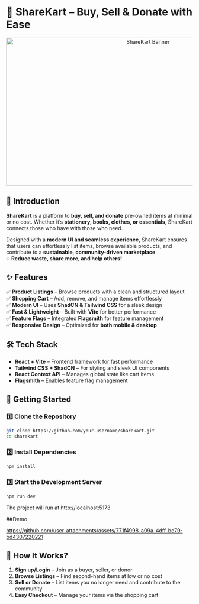 # **🛒 ShareKart – Buy, Sell & Donate with Ease**  

<p align="center">
  <img src="src/assets/images/ShareKart.png" alt="ShareKart Banner" width="750" height="400">
</p>


## **🔹 Introduction**  
**ShareKart** is a platform to **buy, sell, and donate** pre-owned items at minimal or no cost. Whether it’s **stationery, books, clothes, or essentials**, ShareKart connects those who have with those who need.  

Designed with a **modern UI and seamless experience**, ShareKart ensures that users can effortlessly list items, browse available products, and contribute to a **sustainable, community-driven marketplace**.  
💡 **Reduce waste, share more, and help others!**  

## **✨ Features**  
✅ **Product Listings** – Browse products with a clean and structured layout  
✅ **Shopping Cart** – Add, remove, and manage items effortlessly  
✅ **Modern UI** – Uses **ShadCN & Tailwind CSS** for a sleek design  
✅ **Fast & Lightweight** – Built with **Vite** for better performance  
✅ **Feature Flags** – Integrated **Flagsmith** for feature management  
✅ **Responsive Design** – Optimized for **both mobile & desktop**  


## **🛠 Tech Stack**  
- **React + Vite** – Frontend framework for fast performance  
- **Tailwind CSS + ShadCN** – For styling and sleek UI components  
- **React Context API** – Manages global state like cart items  
- **Flagsmith** – Enables feature flag management 


## **🚀 Getting Started**  

### **1️⃣ Clone the Repository**  
```sh
git clone https://github.com/your-username/sharekart.git
cd sharekart
```

### **2️⃣ Install Dependencies**
```sh
npm install

```

### **3️⃣ Start the Development Server**
```sh
npm run dev

```
The project will run at http://localhost:5173


##Demo

https://github.com/user-attachments/assets/771f4998-a09a-4dff-be79-bd4307220221





## **🛒 How It Works?**
1. **Sign up/Login** – Join as a buyer, seller, or donor
2. **Browse Listings** – Find second-hand items at low or no cost
3. **Sell or Donate** – List items you no longer need and contribute to the community
4. **Easy Checkout** – Manage your items via the shopping cart




